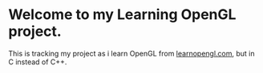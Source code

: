 # Welcome to my Learning OpenGL project.
This is tracking my project as i learn OpenGL from [learnopengl.com](https://learnopengl.com), but in C instead of C++.
